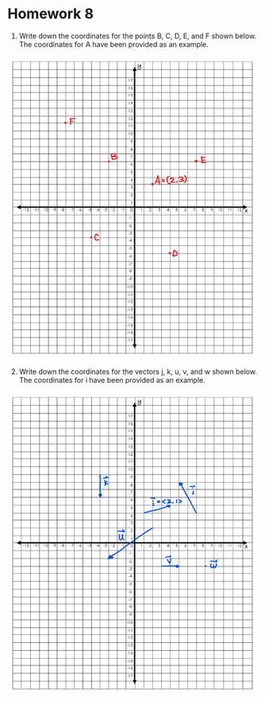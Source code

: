 # Homework 8

1. Write down the coordinates for the points B, C, D, E, and F shown below. The
coordinates for A have been provided as an example.

![Figure 1](images/Homework8-Figure1.png)

2. Write down the coordinates for the vectors j, k, u, v, and w shown below. The
coordinates for i have been provided as an example.

![Figure 2](images/Homework8-Figure2.png)
